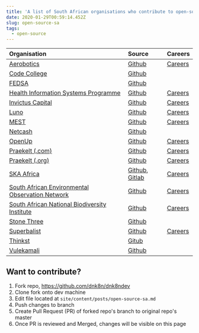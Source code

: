 ```yaml
---
title: 'A list of South African organisations who contribute to open-source [WIP]'
date: 2020-01-29T00:59:14.452Z
slug: open-source-sa
tags:
  - open-source
---
```


| Organisation                                                               | Source                                                                          | Careers                                                          |
| :------------------------------------------------------------------------- | :------------------------------------------------------------------------------ | :--------------------------------------------------------------- |
| [Aerobotics](https://www.aerobotics.com)                                   | [Github](https://github.com/Aerobotics)                                         | [Careers](https://aerobotics.breezy.hr)                          |
| [Code College](https://codecollege.co.za)                                  | [Github](https://github.com/codecollegeza)                                      |                                                                  |
| [FEDSA](https://www.fedsa.org)                                             | [Github](https://github.com/fedsa)                                              |                                                                  |
| [Health Information Systems Programme](https://www.hisp.org)               | [Github](https://github.com/HISPSA)                                             | [Careers](https://www.hisp.org/index.php/hisp-careers)           |
| [Invictus Capital](https://invictuscapital.com)                            | [Github](https://github.com/invictuscapital)                                    | [Careers](https://www.linkedin.com/company/invictuscapital/jobs) |
| [Luno](https://www.luno.com/)                                              | [Github](https://github.com/luno)                                               | [Careers](https://www.luno.com/en/careers)                       |
| [MEST](https://meltwater.org)                                              | [Github](https://githu`b.com/mestafrica)                                        | [Careers](https://meltwater.org/join-mest/careers)               |
| [Netcash](https://netcash.co.za)                                           | [Github](https://github.com/Netcash-ZA)                                         |                                                                  |
| [OpenUp](https://openup.org.za)                                            | [Github](https://github.com/openupsa)                                           | [Careers](https://openup.org.za/careers.html)                    |
| [Praekelt (.com)](https://www.praekelt.com)                                | [Github](https://github.com/praekelt)                                           | [Careers](mailto:careers@praekelt.com)                           |
| [Praekelt (.org)](https://www.praekelt.org)                                | [Github](https://github.com/praekeltfoundation)                                 | [Careers](https://www.praekelt.org/careers)                      |
| [SKA Africa](https://www.ska.ac.za)                                        | [Github](https://github.com/ska-sa), [Gitlab](https://gitlab.com/ska-telescope) | [Careers](https://www.ska.ac.za/vacancies)                       |
| [South African Environmental Observation Network](https://www.saeon.ac.za) | [Github](https://github.com/SAEONData)                                          | [Careers](https://www.saeon.ac.za/careers)                       |
| [South African National Biodiversity Institute](https://www.sanbi.org)     | [Github](https://github.com/SANBIBiodiversityforLife)                           | [Careers](https://www.sanbi.org/jobs)                            |
| [Stone Three](https://www.stonethree.com)                                  | [Github](https://github.com/stonethree)                                         |                                                                  |
| [Superbalist](https://superbalist.com)                                     | [Github](https://github.com/Superbalist)                                        | [Careers](https://superbalist.com/careers)                       |
| [Thinkst](https://thinkst.com)                                             | [Gitub](https://github.com/thinkst)                                             |                                                                  |
| [Vulekamali](https://vulekamali.gov.za/faq)                                | [Github](https://github.com/vulekamali)                                         |                                                                  |

## Want to contribute?

1. Fork repo, https://github.com/dnk8n/dnk8ndev
1. Clone fork onto dev machine
1. Edit file located at `site/content/posts/open-source-sa.md`
1. Push changes to branch
1. Create Pull Request (PR) of forked repo's branch to original repo's master
1. Once PR is reviewed and Merged, changes will be visible on this page
